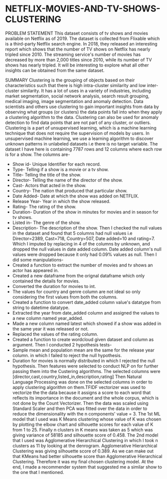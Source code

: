 # NETFLIX-MOVIES-AND-TV-SHOWS-CLUSTERING

PROBLEM STATEMENT
This dataset consists of tv shows and movies available on Netflix as of 2019. The dataset is
collected from Flixable which is a third-party Netflix search engine. In 2018, they released
an interesting report which shows that the number of TV shows on Netflix has nearly tripled
since 2010. The streaming service's number of movies has decreased by more than 2,000
titles since 2010, while its number of TV shows has nearly tripled. It will be interesting to
explore what all other insights can be obtained from the same dataset.

SUMMARY
Clustering is the grouping of objects based on their characteristics such that there is high intra-cluster similarity and low inter-cluster similarity. It has a lot of uses in a variety of industries, including market segmentation, social network analysis, search result grouping, medical imaging, image segmentation and anomaly detection.
Data scientists and others use clustering to gain important insights from data by observing what groups (or clusters) the data points fall into when they apply a clustering algorithm to the data. Clustering can also be used for anomaly detection to find data points that are not part of any cluster, or outliers. Clustering is a part of unsupervised learning, which is a machine learning technique that does not require the supervision of models by users. In unsupervised machine learning, we use a learning algorithm to discover unknown patterns in unlabeled datasets i.e there is no target variable.
The dataset I have here is containing 7787 rows and 12 columns where each row is for a show. The columns are-
* Show id- Unique Identifier for each record.
* Type- Telling if a show is a movie or a tv show.
* Title- Telling the title of the show.
* Director- Telling the name of the director of the show.
* Cast- Actors that acted in the show.
* Country- The nation that produced that particular show.
* Date Added- Date at which the show was added on NETFLIX.
* Release Year- Year in which the show released.
* Rating- The rating of the show.
* Duration- Duration of the show in minutes for movies and in season for tv shows.
* Listed in- The genre of the show.
* Description- The description of the show.
Then I checked the null values in the dataset and found that 5 columns had null values i.e Director=2389, Cast=718, Country=507, Date added=10 and rating=7.
Which I imputed by replacing in 4 of the columns by unknown, and dropped the null values in date added column. Date added column's null values were dropped because it only had 0.09% values as null.
Then I did some manipulations-
* Created a function to extract the number of movies and tv shows an actor has appeared in.
* Created a new dataframe from the orignal dataframe which only contained the details for movies.
* Converted the duration for movies to int.
* The values for country and genre column are not ideal so only considering the first values from both the columns.
* Created a function to convert date_added column value's datatype from string to datetime datatype.
* Extracted the year from date_added column and assigned the values to a new column named year_added.
* Made a new column named latest which showed if a show was added in the same year it was released or not.
* Replaced the values of the rating column.
* Created a function to create wordcloud given dataset and column as argument.
Then I conducted 2 hypothesis tests-
* Sample mean and population mean are the same for the release year column.
in which I failed to reject the null hypothesis.
* Duration for movies is normally distributed in which I rejected the null hypothesis.
Then features were selected to conduct NLP on for further passing them into the Custering algorithms. The selected columns were [director,cast,country,listed_in,description,rating]
Then Natural Language Processing was done on the selected columns in order to apply clustering algorithm on them.TFIDF vectorizer was used to vectorize the the data because it assigns a score to each word that reflects its importance in the document and the whole corpus, which is not done by the Count Vectorizer. Then the data was scaled using Standard Scaler and then PCA was fitted over the data in order to reduce the dimensionality with the n components' value = 3.
The 1st ML model that I used was K Means clustering whose value of K was chosen by plotting the elbow chart and silhouette scores for each value of K from 1 to 25. Finally n clusters in K means was taken as 5 which was giving variance of 58185 and silhouette score of 0.458. The 2nd model that I used was Agglomerative Hierarchical Clustering in which I took n clusters as 11 by looking at the denrogram. Agglomerative Hierarchical Clustering was giving silhouette score of 
0.389. As we can make out that KMeans had better silhouette score than Agglomerative Hierarchical Clustering. Therefore it was my final chosen clustering model.
At the end, I made a recommender system that suggested me a similar show to the one that I mentioned.
